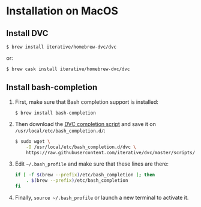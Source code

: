 # Installation on MacOS

## Install DVC

```dvc
$ brew install iterative/homebrew-dvc/dvc
```

or:

```dvc
$ brew cask install iterative/homebrew-dvc/dvc
```

## Install bash-completion

1. First, make sure that Bash completion support is installed:

   ```dvc
   $ brew install bash-completion
   ```

2. Then download the
   [DVC completion script](https://github.com/iterative/dvc/blob/master/scripts/completion/dvc.bash)
   and save it on `/usr/local/etc/bash_completion.d/`:

   ```bash
   $ sudo wget \
       -O /usr/local/etc/bash_completion.d/dvc \
       https://raw.githubusercontent.com/iterative/dvc/master/scripts/completion/dvc.bash
   ```

3. Edit `~/.bash_profile` and make sure that these lines are there:

   ```bash
   if [ -f $(brew --prefix)/etc/bash_completion ]; then
       . $(brew --prefix)/etc/bash_completion
   fi
   ```

4. Finally, `source ~/.bash_profile` or launch a new terminal to activate it.
